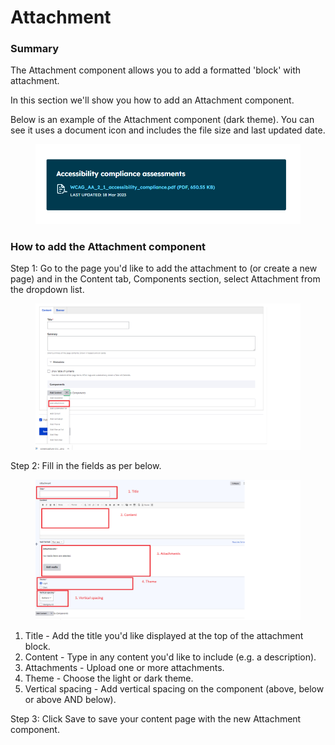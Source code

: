 # Attachment

### Summary

The Attachment component allows you to add a formatted 'block' with attachment.&#x20;

In this section we'll show you how to add an Attachment component.&#x20;

Below is an example of the Attachment component (dark theme). You can see it uses a document icon and includes the file size and last updated date.&#x20;

<figure><img src="../../.gitbook/assets/image (77).png" alt=""><figcaption></figcaption></figure>

### How to add the Attachment component

Step 1: Go to the page you'd like to add the attachment to (or create a new page) and in the Content tab, Components section, select Attachment from the dropdown list.&#x20;



&#x20;

<figure><img src="../../.gitbook/assets/image (81).png" alt=""><figcaption></figcaption></figure>

Step 2: Fill in the fields as per below.

<figure><img src="../../.gitbook/assets/image (27).png" alt=""><figcaption></figcaption></figure>

1. Title - Add the title you'd like displayed at the top of the attachment block.
2. Content - Type in any content you'd like to include (e.g. a description).
3. Attachments - Upload one or more attachments.
4. Theme - Choose the light or dark theme.
5. Vertical spacing - Add vertical spacing on the component (above, below or above AND below).



Step 3: Click Save to save your content page with the new Attachment component.&#x20;
